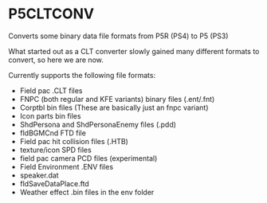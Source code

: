 # P5CLTCONV
Converts some binary data file formats from P5R (PS4) to P5 (PS3)

What started out as a CLT converter slowly gained many different formats to convert, so here we are now.

Currently supports the following file formats:  
- Field pac .CLT files
- FNPC (both regular and KFE variants) binary files (.ent/.fnt)
- Corptbl bin files (These are basically just an fnpc variant)
- Icon parts bin files
- ShdPersona and ShdPersonaEnemy files (.pdd)
- fldBGMCnd FTD file
- Field pac hit collision files (.HTB)
- texture/icon SPD files
- field pac camera PCD files (experimental)
- Field Environment .ENV files
- speaker.dat
- fldSaveDataPlace.ftd
- Weather effect .bin files in the env folder
